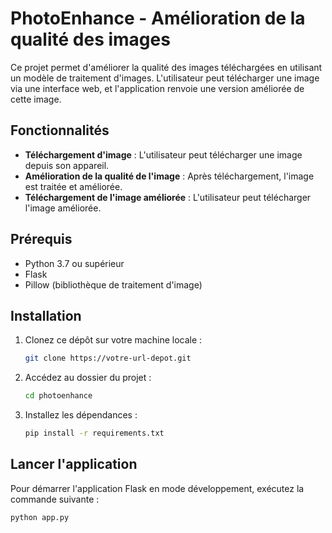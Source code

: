 # PhotoEnhance - Amélioration de la qualité des images

Ce projet permet d'améliorer la qualité des images téléchargées en utilisant un modèle de traitement d'images. L'utilisateur peut télécharger une image via une interface web, et l'application renvoie une version améliorée de cette image.

## Fonctionnalités

- **Téléchargement d'image** : L'utilisateur peut télécharger une image depuis son appareil.
- **Amélioration de la qualité de l'image** : Après téléchargement, l'image est traitée et améliorée.
- **Téléchargement de l'image améliorée** : L'utilisateur peut télécharger l'image améliorée.

## Prérequis

- Python 3.7 ou supérieur
- Flask
- Pillow (bibliothèque de traitement d'image)

## Installation

1. Clonez ce dépôt sur votre machine locale :
    ```bash
    git clone https://votre-url-depot.git
    ```

2. Accédez au dossier du projet :
    ```bash
    cd photoenhance
    ```


3. Installez les dépendances :
    ```bash
    pip install -r requirements.txt
    ```

## Lancer l'application

Pour démarrer l'application Flask en mode développement, exécutez la commande suivante :

```bash
python app.py
